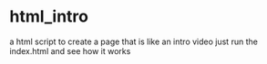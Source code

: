 # html_intro
a html script to create a page that is like an intro video
just run the index.html and see how it works
